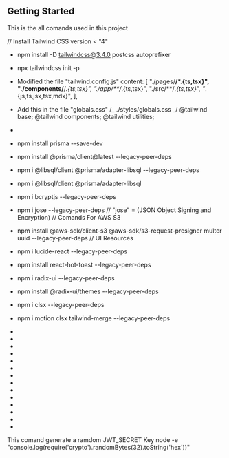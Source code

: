 ## Getting Started

This is the all comands used in this project

// Install Tailwind CSS version < "4"

- npm install -D tailwindcss@3.4.0 postcss autoprefixer
- npx tailwindcss init -p
- Modified the file "tailwind.config.js"
  content: [
  "./pages/**/*.{ts,tsx}",
  "./components/**/*.{ts,tsx}",
  "./app/**/*.{ts,tsx}",
  "./src/**/*.{ts,tsx}",
  "*.{js,ts,jsx,tsx,mdx}",
  ],
- Add this in the file "globals.css"
  /_ ./styles/globals.css _/
  @tailwind base;
  @tailwind components;
  @tailwind utilities;
-

- npm install prisma --save-dev
- npm install @prisma/client@latest --legacy-peer-deps
- npm i @libsql/client @prisma/adapter-libsql --legacy-peer-deps
- npm i @libsql/client @prisma/adapter-libsql
- npm i bcryptjs --legacy-peer-deps
- npm i jose --legacy-peer-deps // "jose" = (JSON Object Signing and Encryption)
  // Comands For AWS S3
- npm install @aws-sdk/client-s3 @aws-sdk/s3-request-presigner multer uuid --legacy-peer-deps
  // UI Resources
- npm i lucide-react --legacy-peer-deps
- npm install react-hot-toast --legacy-peer-deps
- npm i radix-ui --legacy-peer-deps
- npm install @radix-ui/themes --legacy-peer-deps
- npm i clsx --legacy-peer-deps
- npm i motion clsx tailwind-merge --legacy-peer-deps
-
-
-
-
-
-
-
-
-
-
-
-
-
-

This comand generate a ramdom JWT_SECRET Key
node -e "console.log(require('crypto').randomBytes(32).toString('hex'))"

